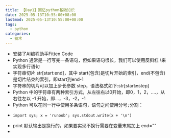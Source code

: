 ```yaml
---
title: 【Day1】回忆python基础知识
date: 2025-05-13T10:55:00+08:00
lastmod: 2025-05-13T10:55:00+08:00
tags:
  - python
categories:
  - 技术
---
```

* 安装了AI编程助手Fitten Code
* Python 通常是一行写完一条语句，但如果语句很长，我们可以使用反斜杠 \来实现多行语句
* 字符串切片 str\[start:end]，其中 start(包含)是切片开始的索引，end(不包含)是切片结束的索引，即start到end-1
* 字符串的切片可以加上步长参数 step，语法格式如下:str\[start:end:step]
* Python 中的字符串有两种索引方式，从左往右以0开始，即0，1，2，....，从右往左以 -1 开始，即...，-3，-2，-1
* Python 可以在同一行中使用多条语句，语句之间使用分号`;`分割：
* ```
  import sys; x = 'runoob'; sys.stdout.write(x + '\n')
  ```
* print 默认输出是换行的，如果要实现不换行需要在变量末尾加上 end=""
*
